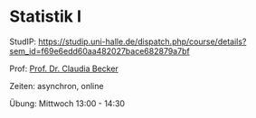 # Statistik I

StudIP: https://studip.uni-halle.de/dispatch.php/course/details?sem_id=f69e6edd60aa482027bace682879a7bf

Prof: [Prof. Dr. Claudia Becker](https://studip.uni-halle.de:443/dispatch.php/profile?cid=f69e6edd60aa482027bace682879a7bf&username=wifr5)

Zeiten: asynchron, online

Übung: Mittwoch 13:00 - 14:30


